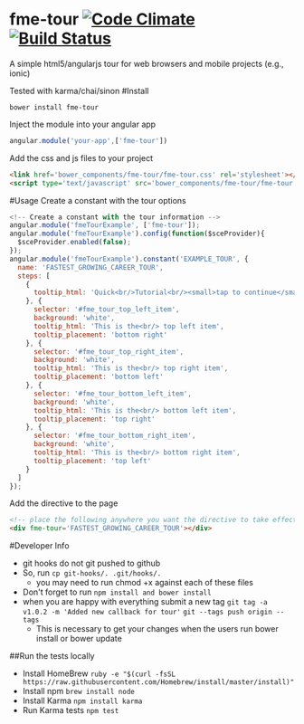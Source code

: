 # fme-tour [![Code Climate](https://codeclimate.com/github/FullMeasureEducation/fme-tour/badges/gpa.svg)](https://codeclimate.com/github/FullMeasureEducation/fme-tour) [![Build Status](https://travis-ci.org/FullMeasureEducation/fme-tour.svg?branch=master)](https://travis-ci.org/FullMeasureEducation/fme-tour)
A simple html5/angularjs tour for web browsers and mobile projects (e.g., ionic)

Tested with karma/chai/sinon
#Install
```
bower install fme-tour
```
Inject the module into your angular app
```js
angular.module('your-app',['fme-tour'])
```

Add the css and js files to your project
```html
<link href='bower_components/fme-tour/fme-tour.css' rel='stylesheet'></link>
<script type='text/javascript' src='bower_components/fme-tour/fme-tour.js'></script>
```
#Usage
Create a constant with the tour options
```js
<!-- Create a constant with the tour information -->
angular.module('fmeTourExample', ['fme-tour']);
angular.module('fmeTourExample').config(function($sceProvider){
  $sceProvider.enabled(false);
});
angular.module('fmeTourExample').constant('EXAMPLE_TOUR', {
  name: 'FASTEST_GROWING_CAREER_TOUR',
  steps: [
    {
      tooltip_html: 'Quick<br/>Tutorial<br/><small>tap to continue</small>'
    }, {
      selector: '#fme_tour_top_left_item',
      background: 'white',
      tooltip_html: 'This is the<br/> top left item',
      tooltip_placement: 'bottom right'
    }, {
      selector: '#fme_tour_top_right_item',
      background: 'white',
      tooltip_html: 'This is the<br/> top right item',
      tooltip_placement: 'bottom left'
    }, {
      selector: '#fme_tour_bottom_left_item',
      background: 'white',
      tooltip_html: 'This is the<br/> bottom left item',
      tooltip_placement: 'top right'
    }, {
      selector: '#fme_tour_bottom_right_item',
      background: 'white',
      tooltip_html: 'This is the<br/> bottom right item',
      tooltip_placement: 'top left'
    }
  ]
});
```
Add the directive to the page
```html
<!-- place the following anywhere you want the directive to take effect. The attribute should be set to the name of the tour constant you want to use." -->
<div fme-tour='FASTEST_GROWING_CAREER_TOUR'></div>

```

#Developer Info
- git hooks do not git pushed to github
- So, run 
``` cp git-hooks/. .git/hooks/. ```
  - you may need to run chmod +x against each of these files
- Don't forget to run ```npm install and bower install```
- when you are happy with everything submit a new tag ```git tag -a v1.0.2 -m 'Added new callback for tour'``` ```git --tags push origin --tags```
  - This is necessary to get your changes when the users run bower install or bower update 


##Run the tests locally
  - Install HomeBrew
    ```ruby -e "$(curl -fsSL https://raw.githubusercontent.com/Homebrew/install/master/install)"```
  - Install npm
    ```brew install node```
  - Install Karma
    ```npm install karma```
  - Run Karma tests
    ```npm test```
